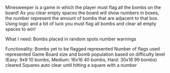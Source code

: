 Minesweeper is a game in which the player must flag all the bombs on the board!
As you clear empty spaces the board will show numbers in boxes, the number represent the amount of bombs that are adjacent to that box.
Using logic and a bit of luck you must flag all bombs and clear all empty spaces to win!

What I need:
    Bombs placed in random spots
    number warnings

Functionality:
    Bombs yet to be flagged represented
    Number of flags used represented
    Game Board size and bomb population based on difficulty level
    (Easy: 9x9 10 bombs, Medium: 16x16 40 bombs, Hard: 30x16 99 bombs)
    cleared Squares auto clear until hitting a square with a number
